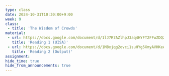 ```yaml
---
type: class
date: 2024-10-31T10:30:00+9:00
week: 9
class:
 - title: 'The Wisdom of Crowds'
material:
 - url: https://docs.google.com/document/d/1lJ7R7AZlhpJ3aq4HYFT2FFwZDQZ_Nw0PD5pNoXh1u5Q/edit?usp=sharing
   title: 'Reading 1 (UISA)'
 - url: https://docs.google.com/document/d/1M8xjqg2ovci1suHYg5XmyAVHKeAQhDZxsRNf6WVt644/edit?usp=sharing
   title: 'Reading 2 (Output)'
assignment:
hide_time: true
hide_from_announcements: true
---
```

